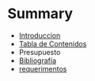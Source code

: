 # Summary

* [Introduccion](README.md)
* [Tabla de Contenidos](chapter1.md)
* Presupuesto
* [Bibliografía](bibliografia.md)
* [requerimentos](requerimentos.md)

